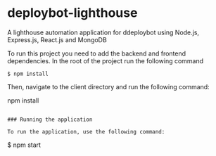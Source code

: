 # deploybot-lighthouse
A lighthouse automation application for ddeploybot using Node.js, Express.js, React.js and MongoDB

To run this project you need to add the backend and frontend dependencies.
In the root of the project run the following command

```
$ npm install
```

Then, navigate to the client directory and run the following command:

npm install
```

### Running the application

To run the application, use the following command:

```
$ npm start
```
